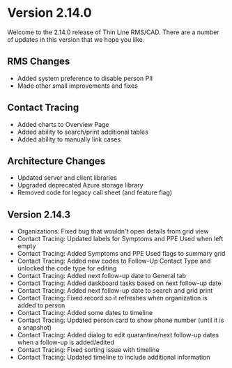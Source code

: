 ﻿# Version 2.14.0

Welcome to the 2.14.0 release of Thin Line RMS/CAD. There are a number of updates in this version that we hope you like.

<!--### Highlights-->
<!--<iframe width="560" height="315" src="https://www.youtube.com/embed/IlTqjWmiYiA" frameborder="0" allow="accelerometer; autoplay; encrypted-media; gyroscope; picture-in-picture" allowfullscreen></iframe>-->
<!--<p>Coming Soon!</p>-->

<!--### Administrative Highlights
<iframe width="560" height="315" src="https://www.youtube.com/embed/WaN-YRN9FPY" frameborder="0" allow="accelerometer; autoplay; encrypted-media; gyroscope; picture-in-picture" allowfullscreen></iframe>
<p>Coming Soon!</p>-->

## RMS Changes

* Added system preference to disable person PII
* Made other small improvements and fixes

<!--## CAD Changes

* aaa
* Made other small improvements and fixes-->

## Contact Tracing
* Added charts to Overview Page
* Added ability to search/print additional tables
* Added ability to manually link cases

## Architecture Changes

* Updated server and client libraries
* Upgraded deprecated Azure storage library
* Removed code for legacy call sheet (and feature flag)

## Version 2.14.3

* Organizations: Fixed bug that wouldn't open details from grid view
* Contact Tracing: Updated labels for Symptoms and PPE Used when left empty
* Contact Tracing: Added Symptoms and PPE Used flags to summary grid
* Contact Tracing: Added new codes to Follow-Up Contact Type and unlocked the code type for editing
* Contact Tracing: Added next follow-up date to General tab
* Contact Tracing: Added daskboard tasks based on next follow-up date
* Contact Tracing: Added next follow-up date to search and grid print
* Contact Tracing: Fixed record so it refreshes when organization is added to person
* Contact Tracing: Added some dates to timeline
* Contact Tracing: Updated person card to show phone number (until it is a snapshot)
* Contact Tracing: Added dialog to edit quarantine/next follow-up dates when a follow-up is added/edited
* Contact Tracing: Fixed sorting issue with timeline
* Contact Tracing: Updated timeline to include additional information
